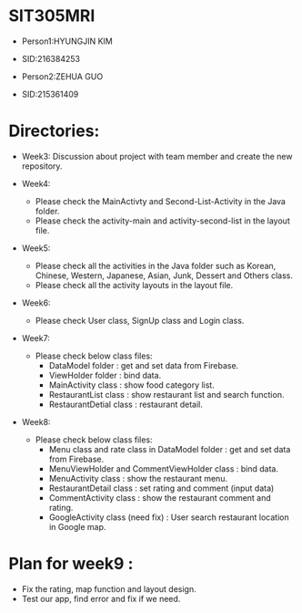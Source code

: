 # SIT305MRI
- Person1:HYUNGJIN KIM
- SID:216384253

- Person2:ZEHUA GUO
- SID:215361409

# Directories:

- Week3: Discussion about project with team member and create the new repository.

- Week4: 
  - Please check the MainActivty and Second-List-Activity in the Java folder.
  - Please check the activity-main and activity-second-list in the layout file.

- Week5: 
  - Please check all the activities in the Java folder such as Korean, Chinese, Western, Japanese, Asian, Junk, Dessert and Others class.
  - Please check all the activity layouts in the layout file.

- Week6:
  - Please check User class, SignUp class and Login class.
  
- Week7:
  - Please check below class files:
    - DataModel folder : get and set data from Firebase.
    - ViewHolder folder : bind data.
    - MainActivity class : show food category list.
    - RestaurantList class : show restaurant list and search function.
    - RestaurantDetial class : restaurant detail.
  
- Week8:
  - Please check below class files:
    - Menu class and rate class in DataModel folder : get and set data from Firebase.
    - MenuViewHolder and CommentViewHolder class : bind data.
    - MenuActivity class : show the restaurant menu.
    - RestaurantDetail class : set rating and comment (input data)
    - CommentActivity class : show the restaurant comment and rating.
    - GoogleActivity class (need fix) : User search restaurant location in Google map.
    
# Plan for week9 :
- Fix the rating, map function and layout design.
- Test our app, find error and fix if we need.  

